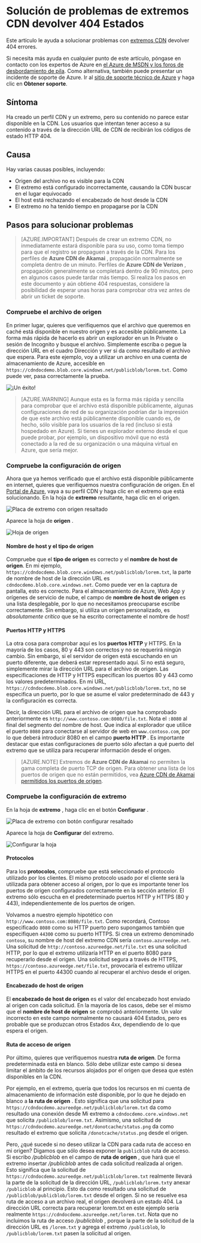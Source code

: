 <properties
    pageTitle="Solución de problemas de extremos de Azure CDN devolver estado 404 | Microsoft Azure"
    description="Solucionar problemas de códigos de respuesta 404 con extremos de Azure CDN."
    services="cdn"
    documentationCenter=""
    authors="camsoper"
    manager="erikre"
    editor=""/>

<tags
    ms.service="cdn"
    ms.workload="tbd"
    ms.tgt_pltfrm="na"
    ms.devlang="na"
    ms.topic="article"
    ms.date="07/28/2016"
    ms.author="casoper"/>
    
# <a name="troubleshooting-cdn-endpoints-returning-404-statuses"></a>Solución de problemas de extremos CDN devolver 404 Estados

Este artículo le ayuda a solucionar problemas con [extremos CDN](cdn-create-new-endpoint.md) devolver 404 errores.

Si necesita más ayuda en cualquier punto de este artículo, póngase en contacto con los expertos de Azure en [el Azure de MSDN y los foros de desbordamiento de pila](https://azure.microsoft.com/support/forums/). Como alternativa, también puede presentar un incidente de soporte de Azure. Ir al [sitio de soporte técnico de Azure](https://azure.microsoft.com/support/options/) y haga clic en **Obtener soporte**.

## <a name="symptom"></a>Síntoma

Ha creado un perfil CDN y un extremo, pero su contenido no parece estar disponible en la CDN.  Los usuarios que intentan tener acceso a su contenido a través de la dirección URL de CDN de recibirán los códigos de estado HTTP 404. 

## <a name="cause"></a>Causa

Hay varias causas posibles, incluyendo:

- Origen del archivo no es visible para la CDN
- El extremo está configurado incorrectamente, causando la CDN buscar en el lugar equivocado
- El host está rechazando el encabezado de host desde la CDN
- El extremo no ha tenido tiempo en propagarse por la CDN

## <a name="troubleshooting-steps"></a>Pasos para solucionar problemas

> [AZURE.IMPORTANT] Después de crear un extremo CDN, no inmediatamente estará disponible para su uso, como toma tiempo para que el registro se propaguen a través de la CDN.  Para los perfiles de <b>Azure CDN de Akamai</b> , propagación normalmente se completa dentro de un minuto.  Perfiles de <b>Azure CDN de Verizon</b> , propagación generalmente se completará dentro de 90 minutos, pero en algunos casos puede tardar más tiempo.  Si realiza los pasos en este documento y aún obtiene 404 respuestas, considere la posibilidad de esperar unas horas para comprobar otra vez antes de abrir un ticket de soporte.

### <a name="check-the-origin-file"></a>Compruebe el archivo de origen

En primer lugar, quieres que verifiquemos que el archivo que queremos en caché está disponible en nuestro origen y es accesible públicamente.  La forma más rápida de hacerlo es abrir un explorador en un In Private o sesión de Incognito y busque el archivo.  Simplemente escriba o pegue la dirección URL en el cuadro Dirección y ver si da como resultado el archivo que espera.  Para este ejemplo, voy a utilizar un archivo en una cuenta de almacenamiento de Azure, accesible en `https://cdndocdemo.blob.core.windows.net/publicblob/lorem.txt`.  Como puede ver, pasa correctamente la prueba.

![¡Un éxito!](./media/cdn-troubleshoot-endpoint/cdn-origin-file.png)

> [AZURE.WARNING] Aunque esta es la forma más rápida y sencilla para comprobar que el archivo está disponible públicamente, algunas configuraciones de red de su organización podrían dar la impresión de que este archivo está públicamente disponible cuando es, de hecho, sólo visible para los usuarios de la red (incluso si está hospedado en Azure).  Si tienes un explorador externo desde el que puede probar, por ejemplo, un dispositivo móvil que no está conectado a la red de su organización o una máquina virtual en Azure, que sería mejor.

### <a name="check-the-origin-settings"></a>Compruebe la configuración de origen

Ahora que ya hemos verificado que el archivo está disponible públicamente en internet, quieres que verifiquemos nuestra configuración de origen.  En el [Portal de Azure](https://portal.azure.com), vaya a su perfil CDN y haga clic en el extremo que está solucionando.  En la hoja de **extremo** resultante, haga clic en el origen.  

![Placa de extremo con origen resaltado](./media/cdn-troubleshoot-endpoint/cdn-endpoint.png)

Aparece la hoja de **origen** . 

![Hoja de origen](./media/cdn-troubleshoot-endpoint/cdn-origin-settings.png)

#### <a name="origin-type-and-hostname"></a>Nombre de host y el tipo de origen

Compruebe que el **tipo de origen** es correcto y el **nombre de host de origen**.  En mi ejemplo, `https://cdndocdemo.blob.core.windows.net/publicblob/lorem.txt`, la parte de nombre de host de la dirección URL es `cdndocdemo.blob.core.windows.net`.  Como puede ver en la captura de pantalla, esto es correcto.  Para el almacenamiento de Azure, Web App y orígenes de servicio de nube, el campo de **nombre de host de origen** es una lista desplegable, por lo que no necesitamos preocuparse escribe correctamente.  Sin embargo, si utiliza un origen personalizado, es *absolutamente crítico* que se ha escrito correctamente el nombre de host!

#### <a name="http-and-https-ports"></a>Puertos HTTP y HTTPS

La otra cosa para comprobar aquí es los **puertos** **HTTP** y HTTPS.  En la mayoría de los casos, 80 y 443 son correctos y no se requerirá ningún cambio.  Sin embargo, si el servidor de origen está escuchando en un puerto diferente, que deberá estar representado aquí.  Si no está seguro, simplemente mirar la dirección URL para el archivo de origen.  Las especificaciones de HTTP y HTTPS especifican los puertos 80 y 443 como los valores predeterminados. En mi URL, `https://cdndocdemo.blob.core.windows.net/publicblob/lorem.txt`, no se especifica un puerto, por lo que se asume el valor predeterminado de 443 y la configuración es correcta.  

Decir, la dirección URL para el archivo de origen que ha comprobado anteriormente es `http://www.contoso.com:8080/file.txt`.  Nota el `:8080` al final del segmento del nombre de host.  Que indica al explorador que utilice el puerto `8080` para conectarse al servidor de web en `www.contoso.com`, por lo que deberá introducir 8080 en el campo **puerto HTTP** .  Es importante destacar que estas configuraciones de puerto sólo afectan a qué puerto del extremo que se utiliza para recuperar información desde el origen.

> [AZURE.NOTE] Extremos de **Azure CDN de Akamai** no permiten la gama completa de puerto TCP de origen.  Para obtener una lista de los puertos de origen que no están permitidos, vea [Azure CDN de Akamai permitidos los puertos de origen](https://msdn.microsoft.com/library/mt757337.aspx).  
  
### <a name="check-the-endpoint-settings"></a>Compruebe la configuración de extremo

En la hoja de **extremo** , haga clic en el botón **Configurar** .

![Placa de extremo con botón configurar resaltado](./media/cdn-troubleshoot-endpoint/cdn-endpoint-configure-button.png)

Aparece la hoja de **Configurar** del extremo.

![Configurar la hoja](./media/cdn-troubleshoot-endpoint/cdn-configure.png)

#### <a name="protocols"></a>Protocolos

Para los **protocolos**, compruebe que está seleccionado el protocolo utilizado por los clientes.  El mismo protocolo usado por el cliente será la utilizada para obtener acceso al origen, por lo que es importante tener los puertos de origen configurados correctamente en la sección anterior.  El extremo sólo escucha en el predeterminado puertos HTTP y HTTPS (80 y 443), independientemente de los puertos de origen.

Volvamos a nuestro ejemplo hipotético con `http://www.contoso.com:8080/file.txt`.  Como recordará, Contoso especificado `8080` como su HTTP puerto pero supongamos también que especifiquen `44300` como su puerto HTTPS.  Si crea un extremo denominado `contoso`, su nombre de host del extremo CDN sería `contoso.azureedge.net`.  Una solicitud de `http://contoso.azureedge.net/file.txt` es una solicitud HTTP, por lo que el extremo utilizaría HTTP en el puerto 8080 para recuperarlo desde el origen.  Una solicitud segura a través de HTTPS, `https://contoso.azureedge.net/file.txt`, provocaría el extremo utilizar HTTPS en el puerto 44300 cuando al recuperar el archivo desde el origen.

#### <a name="origin-host-header"></a>Encabezado de host de origen

El **encabezado de host de origen** es el valor del encabezado host enviado al origen con cada solicitud.  En la mayoría de los casos, debe ser el mismo que el **nombre de host de origen** se comprobó anteriormente.  Un valor incorrecto en este campo normalmente no causará 404 Estados, pero es probable que se produzcan otros Estados 4xx, dependiendo de lo que espera el origen.

#### <a name="origin-path"></a>Ruta de acceso de origen

Por último, quieres que verifiquemos nuestra **ruta de origen**.  De forma predeterminada está en blanco.  Sólo debe utilizar este campo si desea limitar el ámbito de los recursos alojados por el origen que desea que estén disponibles en la CDN.  

Por ejemplo, en el extremo, quería que todos los recursos en mi cuenta de almacenamiento de información esté disponible, por lo que he dejado en blanco a **la ruta de origen** .  Esto significa que una solicitud para `https://cdndocdemo.azureedge.net/publicblob/lorem.txt` da como resultado una conexión desde Mi extremo a `cdndocdemo.core.windows.net` que solicita `/publicblob/lorem.txt`.  Asimismo, una solicitud de `https://cdndocdemo.azureedge.net/donotcache/status.png` da como resultado el extremo que solicita `/donotcache/status.png` desde el origen.

Pero, ¿qué sucede si no deseo utilizar la CDN para cada ruta de acceso en mi origen?  Digamos que sólo desea exponer la `publicblob` ruta de acceso.  Si escribo */publicblob* en el campo de **ruta de origen** , que hará que el extremo insertar */publicblob* antes de cada solicitud realizada al origen.  Esto significa que la solicitud de `https://cdndocdemo.azureedge.net/publicblob/lorem.txt` realmente llevará la parte de la solicitud de la dirección URL, `/publicblob/lorem.txt`y anexar `/publicblob` al principio. Esto da como resultado una solicitud de `/publicblob/publicblob/lorem.txt` desde el origen.  Si no se resuelve esa ruta de acceso a un archivo real, el origen devolverá un estado 404.  La dirección URL correcta para recuperar lorem.txt en este ejemplo sería realmente `https://cdndocdemo.azureedge.net/lorem.txt`.  Nota que no incluimos la ruta de acceso */publicblob* , porque la parte de la solicitud de la dirección URL es `/lorem.txt` y agrega el extremo `/publicblob`, lo `/publicblob/lorem.txt` pasen la solicitud al origen.
